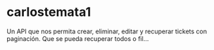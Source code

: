 # carlostemata1
Un API que nos permita crear, eliminar, editar y recuperar tickets con paginación. Que se pueda recuperar todos o fil…
